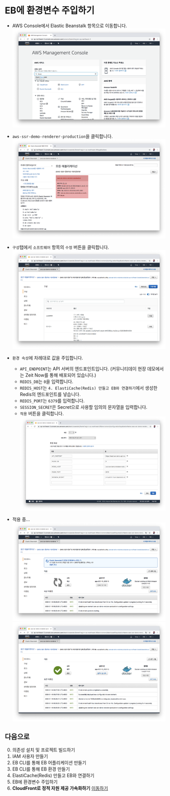 # EB에 환경변수 주입하기
- AWS Console에서 Elastic Beanstalk 항목으로 이동합니다.
  ![](./images/screenshot-0.png)

- `aws-ssr-demo-renderer-production`을 클릭합니다.
  ![](./images/screenshot-1.png)

- `구성`탭에서 `소프트웨어` 항목의 `수정` 버튼을 클릭합니다.
  ![](./images/screenshot-2.png)

- `환경 속성`에 차례대로 값을 주입합니다.
  - `API_ENDPOINT`는 API 서버의 엔드포인트입니다. (커뮤니티데이 현장 데모에서는 Zeit Now를 통해 배포되어 있습니다.)
  - `REDIS_DB`는 `0`을 입력합니다.
  - `REDIS_HOST`는 `4. ElastiCache(Redis) 만들고 EB와 연결하기`에서 생성한 Redis의 엔드포인트를 넣습니다.
  - `REDIS_PORT`는 `6379`를 입력합니다.
  - `SESSION_SECRET`은 Secret으로 사용할 임의의 문자열을 입력합니다.
  - `적용` 버튼을 클릭합니다.
  ![](./images/screenshot-3.png)

- 적용 중...
  ![](./images/screenshot-4.png)
  ![](./images/screenshot-5.png)

## 다음으로
0. 의존성 설치 및 프로젝트 빌드하기
1. IAM 사용자 만들기
2. EB CLI를 통해 EB 어플리케이션 만들기
3. EB CLI를 통해 EB 환경 만들기
4. ElastiCache(Redis) 만들고 EB와 연결하기
5. EB에 환경변수 주입하기
6. **CloudFront로 정적 자원 제공 가속화하기** [이동하기](../6_cloudfront/README.md)
